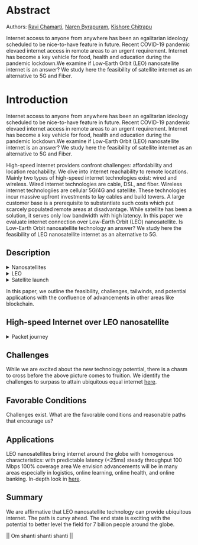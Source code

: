# Abstract

Authors: [Ravi Chamarti](https://www.linkedin.com/in/ravi-chamarti-804538/), [Naren Byrapuram](https://www.linkedin.com/in/narendra-byrapuram-823535/), [Kishore Chitrapu](https://www.linkedin.com/in/kishorechitrapu/)

Internet access to anyone from anywhere has been an egalitarian ideology scheduled to be nice-to-have feature in future. Recent COVID-19 pandemic elevaed internet access in remote areas to an urgent requirement. Internet has become a key vehicle for food, health and education during the pandemic lockdown.We examine if Low-Earth Orbit (LEO) nanosatellite internet is an answer? We study here the feasibility of satellite internet as an alternative to 5G and Fiber.


# Introduction

Internet access to anyone from anywhere has been an egalitarian ideology scheduled to be nice-to-have feature in future. Recent COVID-19 pandemic elevaed internet access in remote areas to an urgent requirement. Internet has become a key vehicle for food, health and education during the pandemic lockdown.We examine if Low-Earth Orbit (LEO) nanosatellite internet is an answer? We study here the feasibility of satellite internet as an alternative to 5G and Fiber.

High-speed internet providers confront challenges: affordability and location reachability. We dive into internet reachability to remote locations. Mainly two types of high-speed internet technologies exist: wired and wireless. Wired internet technologies are cable, DSL, and fiber. Wireless internet technologiies are cellular 5G/4G and satellite. These technologies incur massive upfront investments to lay cables and build towers. A large customer base is a prerequisite to substantiate such costs which put scarcely populated remote areas at disadvantage. While satellite has been a solution, it serves only low bandwidth with high latency. In this paper we evaluate internet connection over Low-Earth Orbit (LEO) nanosatellite. Is Low-Earth Orbit nanosatellite technology an answer? We study here the feasibility of LEO nanosatellite internet as an alternative to 5G.

## Description




<details><summary>Nanosatellites</summary>
<p>
<table>
    <tr>
        <td>Altitude</td>
        <td>Space band reservation</td>
    </tr>
    <tr>
        <td>&gt;15,000 km</td>
        <td>upper van allen belt</td>
    </tr>
    <tr>
        <td>5000 - 15,000 km</td>
        <td>MEO</td>
    </tr>
    <tr>
        <td>2000 - 5000 km</td>
        <td>lower van allen belt</td>
    </tr>
    <tr>
        <td>200 - 2000 km</td>
        <td>LEO</td>
    </tr>
    <tr>
        <td>10 km</td>
        <td>international flights</td>
    </tr>
</table>
#### Nanosatellite (a separate paper) - 12 line summary
  * what are its dimensions?
  * how is it launched?
  * what is its lifetime?
  * what happens to leo nanosatellite after its lifetime?
</p>
</details>

<details><summary>LEO</summary>
<p>

#### LEO - 3 line summary
  * structure of orbits
</p>
</details>

<details><summary>Satellite launch</summary>
<p>

#### LEO - 3 line summary
  * structure of orbits
</p>
</details>

In this paper, we outline the feasibility, challenges, tailwinds, and potential applications with the confluence of advancements in other areas like blockchain.

## High-speed Internet over LEO nanosatellite

<details><summary>Packet journey</summary>
<p>
# Technology feasibility

We first look at a packet journey from source to destination. Describe terminals, devices, software components in the path.
1. A detailed technology usecase to illustrate end-to-end picture is presented [here](tech_feasibility.md)
2. A deep dive of LEO nanosatellite technology is described [here](leo_deep_dive.md)
</p>
</details>

## Challenges

While we are excited about the new technology potential, there is a chasm to cross before the above picture comes to fruition. We identify the challenges to surpass to attain ubiquitous equal internet [here](challenges.md).

## Favorable Conditions
Challenges exist. What are the favorable conditions and reasonable paths that encourage us?

## Applications

LEO nanosatellites bring internet around the globe with homogenous characteristics:
with predictable latency (<25ms)
steady throughput 100 Mbps
100% coverage area
We envision advancements will be in many areas especially in logistics, online learning, online health, and online banking. In-depth look in [here](applications.md).

## Summary
We are affirmative that LEO nanosatellite technology can provide ubiquitous internet. The path is curvy ahead. The end state is exciting with the potential to better level the field for 7 billion people around the globe.

|| Om shanti shanti shanti ||
